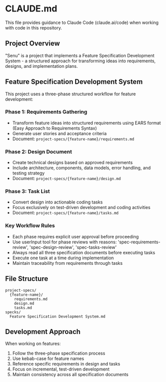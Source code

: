 # CLAUDE.md

This file provides guidance to Claude Code (claude.ai/code) when working with code in this repository.

## Project Overview

"Senu" is a project that implements a Feature Specification Development System - a structured approach for transforming ideas into requirements, designs, and implementation plans.

## Feature Specification Development System

This project uses a three-phase structured workflow for feature development:

### Phase 1: Requirements Gathering
- Transform feature ideas into structured requirements using EARS format (Easy Approach to Requirements Syntax)
- Generate user stories and acceptance criteria
- Document: `project-specs/{feature-name}/requirements.md`

### Phase 2: Design Document  
- Create technical designs based on approved requirements
- Include architecture, components, data models, error handling, and testing strategy
- Document: `project-specs/{feature-name}/design.md`

### Phase 3: Task List
- Convert design into actionable coding tasks
- Focus exclusively on test-driven development and coding activities
- Document: `project-specs/{feature-name}/tasks.md`

### Key Workflow Rules
- Each phase requires explicit user approval before proceeding
- Use userInput tool for phase reviews with reasons: 'spec-requirements-review', 'spec-design-review', 'spec-tasks-review'
- Always read all three specification documents before executing tasks
- Execute one task at a time during implementation
- Maintain traceability from requirements through tasks

## File Structure

```
project-specs/
  {feature-name}/
    requirements.md
    design.md  
    tasks.md
specks/
  Feature Specification Development System.md
```

## Development Approach

When working on features:
1. Follow the three-phase specification process
2. Use kebab-case for feature names
3. Reference specific requirements in design and tasks
4. Focus on incremental, test-driven development
5. Maintain consistency across all specification documents